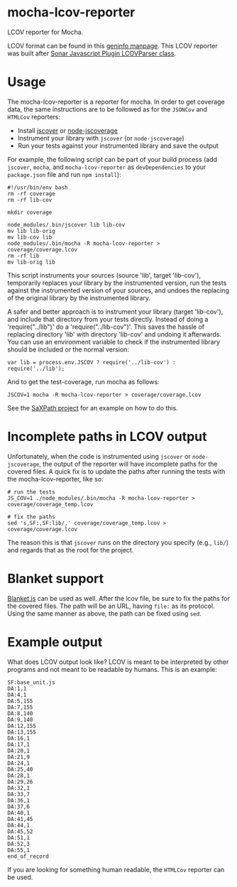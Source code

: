 mocha-lcov-reporter
===================

LCOV reporter for Mocha.

LCOV format can be found in this [geninfo manpage](http://ltp.sourceforge.net/coverage/lcov/geninfo.1.php). This LCOV reporter was built after [Sonar Javascript Plugin LCOVParser class](https://github.com/SonarCommunity/sonar-javascript/blob/master/sonar-javascript-plugin/src/main/java/org/sonar/plugins/javascript/lcov/LCOVParser.java).

Usage
=====

The mocha-lcov-reporter is a reporter for mocha. In order to get coverage data, the same instructions are to be followed as for the `JSONCov` and `HTMLCov` reporters:

- Install [jscover](https://github.com/node-modules/jscover) or [node-jscoverage](https://github.com/visionmedia/node-jscoverage)
- Instrument your library with `jscover` (or `node-jscoverage`)
- Run your tests against your instrumented library and save the output

For example, the following script can be part of your build process (add `jscover`, `mocha`, and `mocha-lcov-reporter` as `devDependencies` to your `package.json` file and run `npm install`):

```
#!/usr/bin/env bash
rm -rf coverage
rm -rf lib-cov

mkdir coverage

node_modules/.bin/jscover lib lib-cov
mv lib lib-orig
mv lib-cov lib
node_modules/.bin/mocha -R mocha-lcov-reporter > coverage/coverage.lcov
rm -rf lib
mv lib-orig lib
```

This script instruments your sources (source 'lib', target 'lib-cov'), temporarily replaces your library by the instrumented version, run the tests against the instrumented version of your sources, and undoes the replacing of the original library by the instrumented library.

A safer and better approach is to instrument your library (target 'lib-cov'), and include that directory from your tests directly. Instead of doing a 'require("../lib")' do a 'require("../lib-cov")'. This saves the hassle of replacing directory 'lib' with directory 'lib-cov' and undoing it afterwards. You can use an environment variable to check if the instrumented library should be included or the normal version:

```
var lib = process.env.JSCOV ? require('../lib-cov') : require('../lib');
```

And to get the test-coverage, run mocha as follows:

```
JSCOV=1 mocha -R mocha-lcov-reporter > coverage/coverage.lcov
```

See the [SaXPath project](https://github.com/StevenLooman/saxpath) for an example on how to do this.

Incomplete paths in LCOV output
===============================

Unfortunately, when the code is instrumented using `jscover` or `node-jscoverage`, the output of the reporter will have incomplete paths for the covered files. A quick fix is to update the paths after running the tests with the mocha-lcov-reporter, like so:

```
# run the tests
JS_COV=1 ./node_modules/.bin/mocha -R mocha-lcov-reporter > coverage/coverage_temp.lcov

# fix the paths
sed 's,SF:,SF:lib/,' coverage/coverage_temp.lcov > coverage/coverage.lcov
```

The reason this is that `jscover` runs on the directory you specify (e.g., `lib/`) and regards that as the root for the project.

Blanket support
===============

[Blanket.js](http://blanketjs.org/) can be used as well. After the lcov file, be sure to fix the paths for the covered files. The path will be an URL, having `file:` as its protocol. Using the same manner as above, the path can be fixed using `sed`.

Example output
==============

What does LCOV output look like? LCOV is meant to be interpreted by other programs and not meant to be readable by humans. This is an example:

```
SF:base_unit.js
DA:1,1
DA:4,1
DA:5,155
DA:7,155
DA:8,140
DA:9,140
DA:12,155
DA:13,155
DA:16,1
DA:17,1
DA:20,1
DA:21,9
DA:24,1
DA:25,40
DA:28,1
DA:29,26
DA:32,1
DA:33,7
DA:36,1
DA:37,6
DA:40,1
DA:41,45
DA:44,1
DA:45,52
DA:51,1
DA:52,3
DA:55,1
end_of_record
```

If you are looking for something human readable, the `HTMLCov` reporter can be used.
